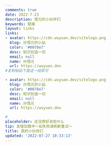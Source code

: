 ```yaml
---
comments: true
date: 2022-7-23
description: 悟元的小伙伴们
keywords: 链接
layout: links
links:
- avatar: https://cdn.wuyuan.dev/sitelogo.png
  blog: 孙悟元的小站
  color: '#0078e7'
  desc: 知识创造一切
  email: null
  name: 孙悟元
  url: https://wuyuan.dev
#复制粘贴下面这一段即可

- avatar: https://cdn.wuyuan.dev/sitelogo.png
  blog: 孙悟元的小站
  color: '#0078e7'
  desc: 知识创造一切
  email: null
  name: 孙悟元
  url: https://wuyuan.dev

#
placeholder: 还没想好说些什么
tip: 友链加载中～如失败请刷新重试～
title: 我的小伙伴们
updated: '2022-07-27 10:33:13'
---
```

